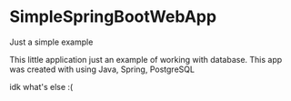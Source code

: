 # SimpleSpringBootWebApp
Just a simple example

This little application just an example of working with database.
This app was created with using Java, Spring, PostgreSQL

idk what's else :(
